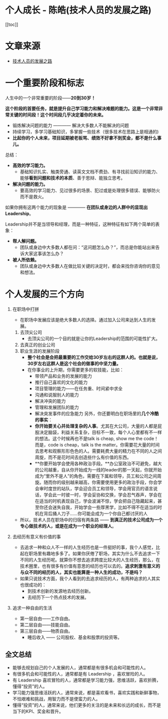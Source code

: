 # 个人成长 - 陈皓(技术人员的发展之路)

[[toc]]

# 文章来源

* [技术人员的发展之路](https://coolshell.cn/articles/17583.html)

# 一个重要阶段和标志

人生中的一个非常重要的阶段——**20到30岁！**

**这个阶段的首要任务，就是提升自己学习能力和解决难题的能力。这是一个非常非常关键的时间段！这个时间段几乎决定着你的未来。**

* 锻炼解决问题的能力 ———— 解决大多数人不能解决的问题
* 持续学习，多学习基础知识，多掌握一些技术（很多技术在思路上是相通的)
* **比起你的个人未来，项目延期被老板骂、绩效不好拿不到奖金，都不是什么事儿。**

总结：

* **高效的学习能力。**
    * 基础知识扎实、触类旁通、读英文文档不费劲、有寻找前沿知识的能力、能够**看到问题和技术的本质**、善于思辩、能独立思考。
* **解决问题的能力。**
    * 要高效的学习能力、见过很多的场景、犯过或是处理很多错误、能够防火而不是救火。

如果你拥有这两个能力的现象是 ———— **在团队或身边的人群中的显现出Leadership**。

Leadership并不是当领导和经理，而是一种特征，这种特征有如下两个简单的表象：

* **帮人解问题。**
    * 团队或身边中大多数人都在问：“这问题怎么办？”，而总是你能站出来告诉大家这事该怎么办？
* **被人所依赖。**
    * 团队或身边中大多数人在做比较关键的决定时，都会来找你咨询你的意见和想法。

# 个人发展的三个方向

1. 在职场中打拼
    * 在职场中发展应该是绝大多数人的选择。通过加入公司来达到人生的发展。
    1. 去顶尖公司
        * 去顶尖公司的一个目的就是让你的Leadership的范围的可能性扩大。
    2. 去真正的创业公司
    3. 职业生涯的发展阶段
        * **整个社会是会把最重要的工作交给30岁左右的这群人的。也就是说，30岁左右这群人是这个社会的做事的中坚力量。**
        * 在你事业的上升期，你需要更多的软技能，比如：
            * 带领产品和业务的发展的能力
            * 推行自己喜欢的文化的能力
            * 项目管理的能力——在任务重、时间紧中求全
            * 沟通和说服别人的能力
            * 解决冲突的能力
            * 管理和发展团队的能力
            * 解决突发事件的应急能力
        另外，你还要明白在职场里的**几个冷酷的事实**：
            * **你开始要关心并处理复杂的人事**。尤其在大公司，大量的人都是屁股决定脑袋，利益关系复杂，目标不一致，每个人心里都有不一样的想法。这个时候再也不是talk is cheap, show me the code！而是，code is cheap，talk is the matter。你需要花大量的时间去思考和观察形形色色的人。需要耗费大量的精力在不同的人之间周旋，而不是花时间去创造些什么有价值的东西。
            * **你要开始学会使用各种政治手段。**办公室政治不可避免，越大的公司越重，自从你开始成为一线的leader的那一天起，你就开始成为“里外不是人”的角色，需要在下属和领导，员工和公司之间周旋。随而你的级别越来越高，你需要使用更多的政治手段，你会学会审时度世的站队，学会迎合员工和领导，学会用官员的语言说话，学会此一时彼一时，学会妥协和交换，学会忍气吞声，学会在在适当的时机表现自己，学会波澜不惊，学会把自己隐藏起来，甚至你还会迷失自我，开始学会一些厚黑学，比如不得不在适当的时机在背后捅人刀子……你可能会成为一个你自己都讨厌的人
    * 所以，技术人员在职场中的归宿有两条路 —— **到真正的技术公司成为一个专心做技术的人，或是在成为一个职业的经理人**。

2. 去经历有意义有价值的事
    * 去追求一种和众人不一样的人生经历也是一件挺好的事，我个人感觉，比起在职场里有趣地多多了。如果你厌倦了职场，其实为什么不去追求一下不同的人生经历呢。就算你不想去追求跨度比较大的人生经历，那么，在技术圈里，也有很多有价值有意思的经历也可以去的。**追求刺激有意义的与众不同的经历的人，其实也能算是一种人生的成功，不是吗？**
    * 如果只说技术方面，我个人看到的去追求经历的人，有两种追求的人其实也很成功的：
        * 到技术创新的发源地去经历创新。
        * 去经历下一个热点技术的发展。
3. 追求一种自由的生活
    * 第一层自由——工作自由。
    * 第二层自由——技能自由。
    * 第三层自由——物质自由。
        * 睡后收入 —— 公司股权、基金和股票的投资等。

## 全文总结

* 能够去规划自己的个人发展的人，通常都是有很多机会和可能性的人。
* 有很多机会和可能性的人，通常都是有 Leadership ，喜欢冒险的人。
* 有 Leadership 喜欢冒险的人，通常都是学习能力强，思维活跃，喜欢折腾，懂得“投资”的人。
* 学习能力强思维活跃的人，通常来说，都是喜欢看书，喜欢实践和新鲜事物，不怕艰难和挑战，用智力而不是使蛮力的人。
* 懂得“投资”的人，通常来说，他们更多的关注的是未来和长远的成长，而不是当下的KPI、奖金和晋升。